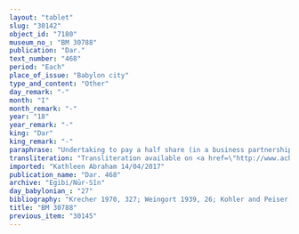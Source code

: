 ```yaml
---
layout: "tablet"
slug: "30142"
object_id: "7180"
museum_no_: "BM 30788"
publication: "Dar."
text_number: "468"
period: "Each"
place_of_issue: "Babylon city"
type_and_content: "Other"
day_remark: "-"
month: "I"
month_remark: "-"
year: "18"
year_remark: "-"
king: "Dar"
king_remark: "-"
paraphrase: "Undertaking to pay a half share (in a business partnership?).<br /> In this document, <strong>A</strong> commits to show (<em>kalāmu</em> D) the utensils (<em>ud&ucirc;</em>) and something else (wr. LUṬ<em>-a-</em>ME<sup>!</sup><em>-tu</em><sub>4</sub>, meaning unknown) that are registered in a promissory note (<em>u&rsquo;iltu</em>) to <strong>B<sub>1</sub></strong> and <strong>B<sub>2</sub></strong>, <strong>C</strong>&rsquo;s sons, and to hand over to them their half share (<em>ahu</em>). <strong>A</strong> also takes an oath (<em>el&ucirc; </em>&Scaron;) by the divine Great Star before <strong>B<sub>1</sub></strong> and <strong>B<sub>2</sub></strong>, concerning the rest (<em>rīhu</em>) of the utensils and <em>his</em>(?) share. Names of 8 witnesses and the scribe: <strong>A</strong>.<br /> &nbsp;<br /> <strong>A</strong> = Kalbāya/Nab&ucirc;-ahhē-iddin//Egibi; <strong>B<sub>1</sub></strong> = Marduk-nāṣir-apli/Itti-Marduk-balāṭu//Egibi, son of C; <strong>B<sub>2</sub></strong> = Nergal-u&scaron;ezib/Itti-Marduk-balāṭu//Egibi, son of C; <strong>C</strong> = Itti-Marduk-balāṭu/Nab&ucirc;-ahhē-iddin//Egibi"
transliteration: "Transliteration available on <a href=\"http://www.achemenet.com/en/item/?/textual-sources/texts-by-regions/babylonia/babylon/1662577\" target=\"_blank\">Achemenet</a>"
imported: "Kathleen Abraham 14/04/2017"
publication_name: "Dar. 468"
archive: "Egibi/Nūr-Sîn"
day_babylonian_: "27"
bibliography: "Krecher 1970, 327; Weingort 1939, 26; Kohler and Peiser, BRL 4 (1898), 32."
title: "BM 30788"
previous_item: "30145"
---
```

